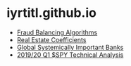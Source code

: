 
# iyrtitl.github.io

* [Fraud Balancing Algorithms](/01/)
* [Real Estate Coefficients](/02/)
* [Global Systemically Important Banks](/03/)
* [2019/20 Q1 $SPY Technical Analysis](/04/)
